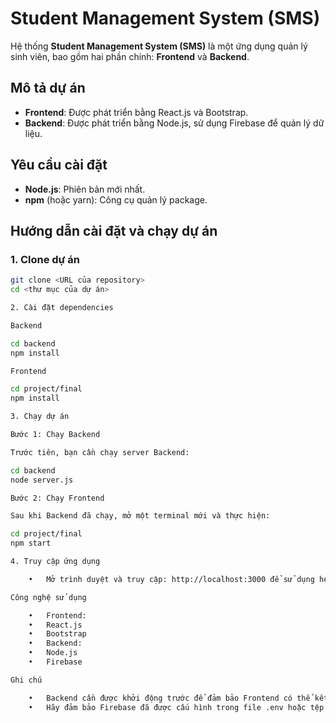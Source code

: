 # Student Management System (SMS)

Hệ thống **Student Management System (SMS)** là một ứng dụng quản lý sinh viên, bao gồm hai phần chính: **Frontend** và **Backend**. 

## Mô tả dự án
- **Frontend**: Được phát triển bằng React.js và Bootstrap.
- **Backend**: Được phát triển bằng Node.js, sử dụng Firebase để quản lý dữ liệu.

## Yêu cầu cài đặt
- **Node.js**: Phiên bản mới nhất.
- **npm** (hoặc yarn): Công cụ quản lý package.

## Hướng dẫn cài đặt và chạy dự án

### 1. Clone dự án
```bash
git clone <URL của repository>
cd <thư mục của dự án>

2. Cài đặt dependencies

Backend

cd backend
npm install

Frontend

cd project/final
npm install

3. Chạy dự án

Bước 1: Chạy Backend

Trước tiên, bạn cần chạy server Backend:

cd backend
node server.js

Bước 2: Chạy Frontend

Sau khi Backend đã chạy, mở một terminal mới và thực hiện:

cd project/final
npm start

4. Truy cập ứng dụng

	•	Mở trình duyệt và truy cập: http://localhost:3000 để sử dụng hệ thống.

Công nghệ sử dụng

	•	Frontend:
	•	React.js
	•	Bootstrap
	•	Backend:
	•	Node.js
	•	Firebase

Ghi chú

	•	Backend cần được khởi động trước để đảm bảo Frontend có thể kết nối và hoạt động chính xác.
	•	Hãy đảm bảo Firebase đã được cấu hình trong file .env hoặc tệp cấu hình tương ứng trong thư mục backend.
